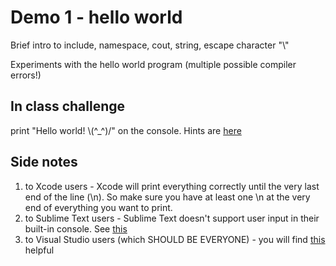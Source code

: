 # Demo 1 - hello world

Brief intro to include, namespace, cout, string, escape character "\\"

Experiments with the hello world program (multiple possible compiler errors!)

## In class challenge
print "Hello world! \\(^_^)/" on the console. Hints are [here](http://stackoverflow.com/questions/1650981/how-do-you-output-the-symbol-using-cout)

## Side notes
1. to Xcode users - Xcode will print everything correctly until the very last end of the line (\n). So make sure you have at least one \n at the very end of everything you want to print.
2. to Sublime Text users - Sublime Text doesn't support user input in their built-in console. See [this](http://stackoverflow.com/questions/11599066/sublime-text-with-console-input-for-c-programs)
3. to Visual Studio users (which SHOULD BE EVERYONE) - you will find [this](http://www.pic.ucla.edu/getting-started-with-microsoft-visual-studio-2012/) helpful 